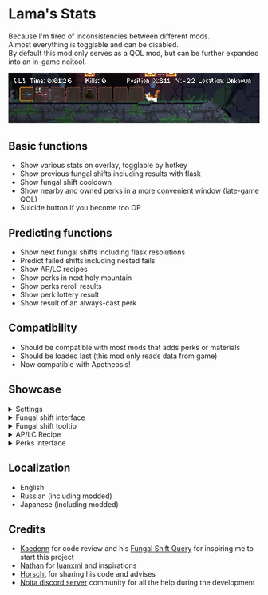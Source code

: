 # Lama's Stats
Because I'm tired of inconsistencies between different mods.  
Almost everything is togglable and can be disabled.  
By default this mod only serves as a QOL mod, but can be further expanded into an in-game noitool.  
  
![overlay](showcase/overlay.png)
## Basic functions
* Show various stats on overlay, togglable by hotkey
* Show previous fungal shifts including results with flask
* Show fungal shift cooldown
* Show nearby and owned perks in a more convenient window (late-game QOL)
* Suicide button if you become too OP
## Predicting functions
* Show next fungal shifts including flask resolutions
* Predict failed shifts including nested fails
* Show AP/LC recipes
* Show perks in next holy mountain
* Show perks reroll results
* Show perk lottery result
* Show result of an always-cast perk
## Compatibility
* Should be compatible with most mods that adds perks or materials
* Should be loaded last (this mod only reads data from game)
* Now compatible with Apotheosis!

## Showcase
<details>
  <summary>Settings</summary>
  <img src="showcase/settings.png"/>
</details>
<details>
  <summary>Fungal shift interface</summary>
  <img src="showcase/fungal.png" />
</details>
<details>
  <summary>Fungal shift tooltip</summary>
  <img src="showcase/fungal_tooltip.png"/>
</details>
<details>
  <summary>AP/LC Recipe</summary>
  <img src="showcase/APLC.png"/>
</details>
<details>
  <summary>Perks interface</summary>
  <img src="showcase/perks.png"/>
</details>
  
## Localization
* English
* Russian (including modded)
* Japanese (including modded)

## Credits
* [Kaedenn](https://github.com/Kaedenn) for code review and his [Fungal Shift Query](https://github.com/Kaedenn/noita-shift-query) for inspiring me to start this project
* [Nathan](https://github.com/NathanSnail) for [luanxml](https://github.com/NathanSnail/luanxml) and inspirations
* [Horscht](https://github.com/TheHorscht) for sharing his code and advises
* [Noita discord server](https://discord.gg/SZtrP2r) community for all the help during the development